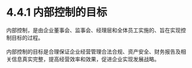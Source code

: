 # 4.4.1 内部控制的目标

内部控制，是由企业董事会、监事会、经理层和全体员工实施的、旨在实现控<br />
    制目标的过程。<br />
    <br />
    内部控制的目标是合理保证企业经营管理合法合规、资产安全、财务报告及相<br />
  关信息真实完整，提高经营效率和效果，促进企业实现发展战略。